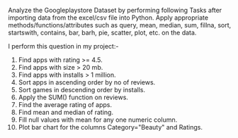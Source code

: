 Analyze the Googleplaystore Dataset by performing following Tasks after importing data from the excel/csv file into Python. 
Apply appropriate methods/functions/attributes such as query, mean, median, sum, fillna, sort, startswith, contains, bar, barh, pie, scatter, plot, etc. on the data. 

I perform this question in my project:- 
1. Find apps with rating >= 4.5.	
2. Find apps with size  > 20 mb.	
3. Find apps with installs > 1 million.	
4. Sort apps in ascending order by no of reviews.	
5. Sort games in descending order by installs.
6. Apply the SUM() function on reviews.	
7. Find the average rating of apps.	
8. Find mean and median of rating.	
9. Fill null values with mean for any one numeric column.
10. Plot bar chart for the columns Category="Beauty" and Ratings.

